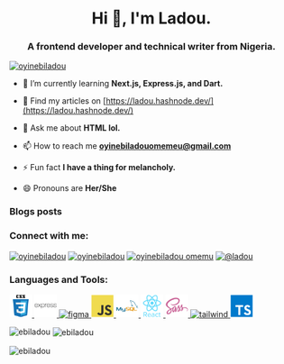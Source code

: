 <h1 align="center">Hi 👋, I'm Ladou.</h1>
<h3 align="center">A frontend developer and technical writer from Nigeria.</h3>

<p align="left"> <a href="https://twitter.com/oyinebiladou" target="blank"><img src="https://img.shields.io/twitter/follow/oyinebiladou?logo=twitter&style=for-the-badge" alt="oyinebiladou" /></a> </p>

- 🌱 I’m currently learning **Next.js, Express.js, and Dart.**

- 📝 Find my articles on [https://ladou.hashnode.dev/](https://ladou.hashnode.dev/)

- 💬 Ask me about **HTML lol.**

- 📫 How to reach me **oyinebiladouomemeu@gmail.com**

- ⚡ Fun fact **I have a thing for melancholy.**
  
- 😄 Pronouns are **Her/She**
### Blogs posts
<!-- BLOG-POST-LIST:START -->
<!-- BLOG-POST-LIST:END -->

<h3 align="left">Connect with me:</h3>
<p align="left">
<a href="https://dev.to/oyinebiladou" target="blank"><img align="center" src="https://raw.githubusercontent.com/rahuldkjain/github-profile-readme-generator/master/src/images/icons/Social/devto.svg" alt="oyinebiladou" height="30" width="40" /></a>
<a href="https://twitter.com/oyinebiladou" target="blank"><img align="center" src="https://raw.githubusercontent.com/rahuldkjain/github-profile-readme-generator/master/src/images/icons/Social/twitter.svg" alt="oyinebiladou" height="30" width="40" /></a>
<a href="https://linkedin.com/in/oyinebiladou omemu" target="blank"><img align="center" src="https://raw.githubusercontent.com/rahuldkjain/github-profile-readme-generator/master/src/images/icons/Social/linked-in-alt.svg" alt="oyinebiladou omemu" height="30" width="40" /></a>
<a href="https://hashnode.com/@ladou" target="blank"><img align="center" src="https://raw.githubusercontent.com/rahuldkjain/github-profile-readme-generator/master/src/images/icons/Social/hashnode.svg" alt="@ladou" height="30" width="40" /></a>
</p>

<h3 align="left">Languages and Tools:</h3>
<p align="left"> <a href="https://www.w3schools.com/css/" target="_blank" rel="noreferrer"> <img src="https://raw.githubusercontent.com/devicons/devicon/master/icons/css3/css3-original-wordmark.svg" alt="css3" width="40" height="40"/> </a> <a href="https://expressjs.com" target="_blank" rel="noreferrer"> <img src="https://raw.githubusercontent.com/devicons/devicon/master/icons/express/express-original-wordmark.svg" alt="express" width="40" height="40"/> </a> <a href="https://www.figma.com/" target="_blank" rel="noreferrer"> <img src="https://www.vectorlogo.zone/logos/figma/figma-icon.svg" alt="figma" width="40" height="40"/> </a> <a href="https://developer.mozilla.org/en-US/docs/Web/JavaScript" target="_blank" rel="noreferrer"> <img src="https://raw.githubusercontent.com/devicons/devicon/master/icons/javascript/javascript-original.svg" alt="javascript" width="40" height="40"/> </a> <a href="https://www.mysql.com/" target="_blank" rel="noreferrer"> <img src="https://raw.githubusercontent.com/devicons/devicon/master/icons/mysql/mysql-original-wordmark.svg" alt="mysql" width="40" height="40"/> </a> <a href="https://reactjs.org/" target="_blank" rel="noreferrer"> <img src="https://raw.githubusercontent.com/devicons/devicon/master/icons/react/react-original-wordmark.svg" alt="react" width="40" height="40"/> </a> <a href="https://sass-lang.com" target="_blank" rel="noreferrer"> <img src="https://raw.githubusercontent.com/devicons/devicon/master/icons/sass/sass-original.svg" alt="sass" width="40" height="40"/> </a> <a href="https://tailwindcss.com/" target="_blank" rel="noreferrer"> <img src="https://www.vectorlogo.zone/logos/tailwindcss/tailwindcss-icon.svg" alt="tailwind" width="40" height="40"/> </a> <a href="https://www.typescriptlang.org/" target="_blank" rel="noreferrer"> <img src="https://raw.githubusercontent.com/devicons/devicon/master/icons/typescript/typescript-original.svg" alt="typescript" width="40" height="40"/> </a> </p>

<p><img align="left" src="https://github-readme-stats.vercel.app/api/top-langs?username=ebiladou&show_icons=true&locale=en&layout=compact" alt="ebiladou" /></p>

<p>&nbsp;<img align="center" src="https://github-readme-stats.vercel.app/api?username=ebiladou&show_icons=true&locale=en" alt="ebiladou" /></p>

<p><img align="center" src="https://github-readme-streak-stats.herokuapp.com/?user=ebiladou&" alt="ebiladou" /></p>
